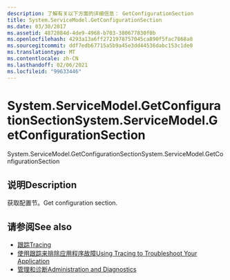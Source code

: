 ```yaml
---
description: 了解有关以下方面的详细信息： GetConfigurationSection
title: System.ServiceModel.GetConfigurationSection
ms.date: 03/30/2017
ms.assetid: 4872884d-4de9-4968-b703-380677830f0b
ms.openlocfilehash: 4293a13a6ff2721978757045ca890f5fac7868a0
ms.sourcegitcommit: ddf7edb67715a5b9a45e3dd44536dabc153c1de0
ms.translationtype: MT
ms.contentlocale: zh-CN
ms.lasthandoff: 02/06/2021
ms.locfileid: "99633446"
---
```

# <a name="systemservicemodelgetconfigurationsection"></a><span data-ttu-id="bb4f7-103">System.ServiceModel.GetConfigurationSection</span><span class="sxs-lookup"><span data-stu-id="bb4f7-103">System.ServiceModel.GetConfigurationSection</span></span>

<span data-ttu-id="bb4f7-104">System.ServiceModel.GetConfigurationSection</span><span class="sxs-lookup"><span data-stu-id="bb4f7-104">System.ServiceModel.GetConfigurationSection</span></span>  
  
## <a name="description"></a><span data-ttu-id="bb4f7-105">说明</span><span class="sxs-lookup"><span data-stu-id="bb4f7-105">Description</span></span>  

 <span data-ttu-id="bb4f7-106">获取配置节。</span><span class="sxs-lookup"><span data-stu-id="bb4f7-106">Get configuration section.</span></span>  
  
## <a name="see-also"></a><span data-ttu-id="bb4f7-107">请参阅</span><span class="sxs-lookup"><span data-stu-id="bb4f7-107">See also</span></span>

- [<span data-ttu-id="bb4f7-108">跟踪</span><span class="sxs-lookup"><span data-stu-id="bb4f7-108">Tracing</span></span>](index.md)
- [<span data-ttu-id="bb4f7-109">使用跟踪来排除应用程序故障</span><span class="sxs-lookup"><span data-stu-id="bb4f7-109">Using Tracing to Troubleshoot Your Application</span></span>](using-tracing-to-troubleshoot-your-application.md)
- [<span data-ttu-id="bb4f7-110">管理和诊断</span><span class="sxs-lookup"><span data-stu-id="bb4f7-110">Administration and Diagnostics</span></span>](../index.md)
